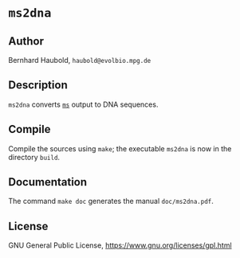 # `ms2dna`
## Author
Bernhard Haubold, `haubold@evolbio.mpg.de`
## Description
`ms2dna` converts 
[`ms`](http://home.uchicago.edu/~rhudson1/source/mksamples.html)
output to DNA sequences.
## Compile
Compile the sources using `make`; the executable `ms2dna` is now in the directory `build`.
## Documentation
The command `make doc` generates the manual `doc/ms2dna.pdf`.
## License
GNU General Public License, https://www.gnu.org/licenses/gpl.html
